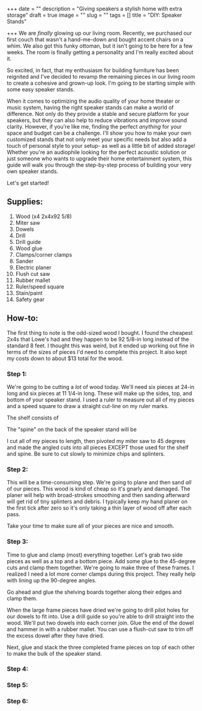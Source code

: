 +++
date = ""
description = "Giving speakers a stylish home with extra storage"
draft = true
image = ""
slug = ""
tags = []
title = "DIY: Speaker Stands"

+++
We are _finally_ glowing up our living room. Recently, we purchased our first couch that wasn't a hand-me-down and bought accent chairs on a whim. We also got this funky ottoman, but it isn't going to be here for a few weeks. The room is finally getting a personality and I'm really excited about it.

So excited, in fact, that my enthusiasm for building furniture has been reignited and I've decided to revamp the remaining pieces in our living room to create a cohesive and grown-up look. I'm going to be starting simple with some easy speaker stands.

When it comes to optimizing the audio quality of your home theater or music system, having the right speaker stands can make a world of difference. Not only do they provide a stable and secure platform for your speakers, but they can also help to reduce vibrations and improve sound clarity. However, if you're like me, finding the perfect _anything_ for your space and budget can be a challenge. I'll show you how to make your own customized stands that not only meet your specific needs but also add a touch of personal style to your setup- as well as a little bit of added storage! Whether you're an audiophile looking for the perfect acoustic solution or just someone who wants to upgrade their home entertainment system, this guide will walk you through the step-by-step process of building your very own speaker stands.

Let's get started!

## Supplies:

 1. Wood (x4 2x4x92 5/8)
 2. Miter saw
 3. Dowels
 4. Drill
 5. Drill guide
 6. Wood glue
 7. Clamps/corner clamps
 8. Sander
 9. Electric planer
10. Flush cut saw
11. Rubber mallet
12. Ruler/speed square
13. Stain/paint
14. Safety gear

## How-to:

The first thing to note is the odd-sized wood I bought. I found the cheapest 2x4s that Lowe's had and they happen to be 92 5/8-in long instead of the standard 8 feet. I thought this was weird, but it ended up working out fine in terms of the sizes of pieces I'd need to complete this project. It also kept my costs down to about $13 total for the wood.

### Step 1:

We're going to be cutting a _lot_ of wood today. We'll need six pieces at 24-in long and six pieces at 11 1/4-in long. These will make up the sides, top, and bottom of your speaker stand. I used a ruler to measure out all of my pieces and a speed square to draw a straight cut-line on my ruler marks.

The shelf consists of

The "spine" on the back of the speaker stand will be

I cut all of my pieces to length, then pivoted my miter saw to 45 degrees and made the angled cuts into all pieces EXCEPT those used for the shelf and spine. Be sure to cut slowly to minimize chips and splinters.

### Step 2:

This will be a time-consuming step. We're going to plane and then sand _all_ of our pieces. This wood is kind of cheap so it's gnarly and damaged. The planer will help with broad-strokes smoothing and then sanding afterward will get rid of tiny splinters and debris. I typically keep my hand planer on the first tick after zero so it's only taking a thin layer of wood off after each pass.

Take your time to make sure all of your pieces are nice and smooth.

### Step 3:

Time to glue and clamp (most) everything together. Let's grab two side pieces as well as a top and a bottom piece. Add some glue to the 45-degree cuts and clamp them together. We're going to make three of these frames. I realized I need a lot more corner clamps during this project. They really help with lining up the 90-degree angles.

Go ahead and glue the shelving boards together along their edges and clamp them.

When the large frame pieces have dried we're going to drill pilot holes for our dowels to fit into. Use a drill guide so you're able to drill straight into the wood. We'll put two dowels into each corner join. Glue the end of the dowel and hammer in with a rubber mallet. You can use a flush-cut saw to trim off the excess dowel after they have dried.

Next, glue and stack the three completed frame pieces on top of each other to make the bulk of the speaker stand.

### Step 4:

### Step 5:

### Step 6:

### 